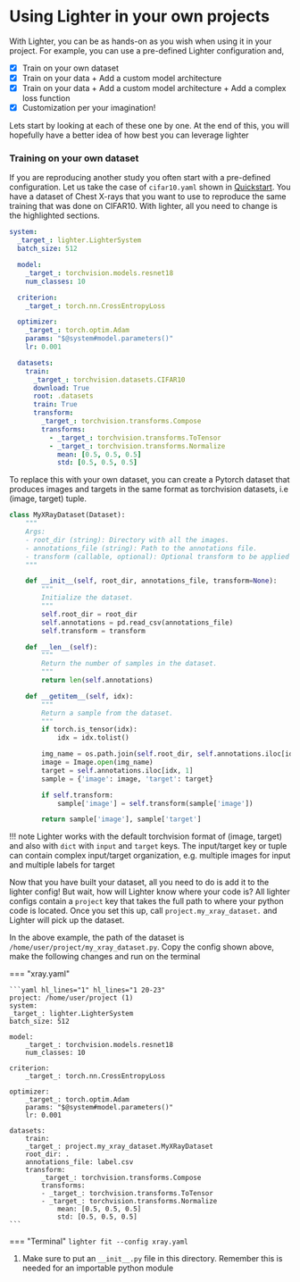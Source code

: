 # Using Lighter in your own projects

With Lighter, you can be as hands-on as you wish when using it in your project. For example, you can use a pre-defined Lighter configuration and,

- [x] Train on your own dataset
- [x] Train on your data + Add a custom model architecture
- [x] Train on your data + Add a custom model architecture + Add a complex loss function
- [x] Customization per your imagination! 

Lets start by looking at each of these one by one. At the end of this, you will hopefully have a better idea of how best you can leverage lighter

### Training on your own dataset

If you are reproducing another study you often start with a pre-defined configuration. Let us take the case of `cifar10.yaml` shown in [Quickstart](./quickstart.md). You have a dataset of Chest X-rays that you want to use to reproduce the same training that was done on CIFAR10. With lighter, all you need to change is the highlighted sections.

```yaml title="cifar10.yaml"  hl_lines="18-29"
system:
  _target_: lighter.LighterSystem
  batch_size: 512

  model:
    _target_: torchvision.models.resnet18
    num_classes: 10

  criterion:
    _target_: torch.nn.CrossEntropyLoss

  optimizer:
    _target_: torch.optim.Adam
    params: "$@system#model.parameters()"
    lr: 0.001

  datasets:
    train:
      _target_: torchvision.datasets.CIFAR10
      download: True
      root: .datasets
      train: True
      transform:
        _target_: torchvision.transforms.Compose
        transforms:
          - _target_: torchvision.transforms.ToTensor
          - _target_: torchvision.transforms.Normalize
            mean: [0.5, 0.5, 0.5]
            std: [0.5, 0.5, 0.5]
```

To replace this with your own dataset, you can create a Pytorch dataset that produces images and targets in the same format as torchvision datasets, i.e (image, target) tuple.

```py title="/home/user/project/my_xray_dataset.py"
class MyXRayDataset(Dataset):
    """
    Args:
    - root_dir (string): Directory with all the images.
    - annotations_file (string): Path to the annotations file.
    - transform (callable, optional): Optional transform to be applied on a sample.
    """

    def __init__(self, root_dir, annotations_file, transform=None):
        """
        Initialize the dataset.
        """
        self.root_dir = root_dir
        self.annotations = pd.read_csv(annotations_file)
        self.transform = transform

    def __len__(self):
        """
        Return the number of samples in the dataset.
        """
        return len(self.annotations)

    def __getitem__(self, idx):
        """
        Return a sample from the dataset.
        """
        if torch.is_tensor(idx):
            idx = idx.tolist()

        img_name = os.path.join(self.root_dir, self.annotations.iloc[idx, 0])
        image = Image.open(img_name)
        target = self.annotations.iloc[idx, 1]
        sample = {'image': image, 'target': target}

        if self.transform:
            sample['image'] = self.transform(sample['image'])

        return sample['image'], sample['target']

```

!!! note
    Lighter works with the default torchvision format of (image, target) and also with `dict` with `input` and `target` keys. The input/target key or tuple can contain complex input/target organization, e.g. multiple images for input and multiple labels for target


Now that you have built your dataset, all you need to do is add it to the lighter config! But wait, how will Lighter know where your code is? All lighter configs contain a `project` key that takes the full path to where your python code is located. Once you set this up, call `project.my_xray_dataset.` and Lighter will pick up the dataset. 

In the above example, the path of the dataset is `/home/user/project/my_xray_dataset.py`. Copy the config shown above, make the following changes and run on the terminal

<div class="annotate" markdown>
=== "xray.yaml"


    ```yaml hl_lines="1" hl_lines="1 20-23"
    project: /home/user/project (1)
    system:
    _target_: lighter.LighterSystem
    batch_size: 512

    model:
        _target_: torchvision.models.resnet18
        num_classes: 10

    criterion:
        _target_: torch.nn.CrossEntropyLoss

    optimizer:
        _target_: torch.optim.Adam
        params: "$@system#model.parameters()"
        lr: 0.001

    datasets:
        train:
        _target_: project.my_xray_dataset.MyXRayDataset
        root_dir: .
        annotations_file: label.csv
        transform:
            _target_: torchvision.transforms.Compose
            transforms:
            - _target_: torchvision.transforms.ToTensor
            - _target_: torchvision.transforms.Normalize
                mean: [0.5, 0.5, 0.5]
                std: [0.5, 0.5, 0.5]
    ```
 

=== "Terminal"
    ```
    lighter fit --config xray.yaml
    ```

</div>   

1. Make sure to put an `__init__.py` file in this directory. Remember this is needed for an importable python module
